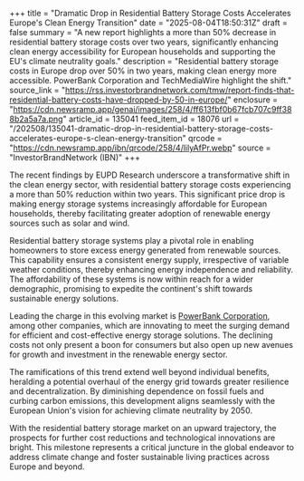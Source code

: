 +++
title = "Dramatic Drop in Residential Battery Storage Costs Accelerates Europe's Clean Energy Transition"
date = "2025-08-04T18:50:31Z"
draft = false
summary = "A new report highlights a more than 50% decrease in residential battery storage costs over two years, significantly enhancing clean energy accessibility for European households and supporting the EU's climate neutrality goals."
description = "Residential battery storage costs in Europe drop over 50% in two years, making clean energy more accessible. PowerBank Corporation and TechMediaWire highlight the shift."
source_link = "https://rss.investorbrandnetwork.com/tmw/report-finds-that-residential-battery-costs-have-dropped-by-50-in-europe/"
enclosure = "https://cdn.newsramp.app/genai/images/258/4/ff613fbf0b67fcb707c9ff388b2a5a7a.png"
article_id = 135041
feed_item_id = 18076
url = "/202508/135041-dramatic-drop-in-residential-battery-storage-costs-accelerates-europe-s-clean-energy-transition"
qrcode = "https://cdn.newsramp.app/ibn/qrcode/258/4/lilyAfPr.webp"
source = "InvestorBrandNetwork (IBN)"
+++

<p>The recent findings by EUPD Research underscore a transformative shift in the clean energy sector, with residential battery storage costs experiencing a more than 50% reduction within two years. This significant price drop is making energy storage systems increasingly affordable for European households, thereby facilitating greater adoption of renewable energy sources such as solar and wind.</p><p>Residential battery storage systems play a pivotal role in enabling homeowners to store excess energy generated from renewable sources. This capability ensures a consistent energy supply, irrespective of variable weather conditions, thereby enhancing energy independence and reliability. The affordability of these systems is now within reach for a wider demographic, promising to expedite the continent's shift towards sustainable energy solutions.</p><p>Leading the charge in this evolving market is <a href='https://PowerBankCorporation.com' rel='nofollow' target='_blank'>PowerBank Corporation</a>, among other companies, which are innovating to meet the surging demand for efficient and cost-effective energy storage solutions. The declining costs not only present a boon for consumers but also open up new avenues for growth and investment in the renewable energy sector.</p><p>The ramifications of this trend extend well beyond individual benefits, heralding a potential overhaul of the energy grid towards greater resilience and decentralization. By diminishing dependence on fossil fuels and curbing carbon emissions, this development aligns seamlessly with the European Union's vision for achieving climate neutrality by 2050.</p><p>With the residential battery storage market on an upward trajectory, the prospects for further cost reductions and technological innovations are bright. This milestone represents a critical juncture in the global endeavor to address climate change and foster sustainable living practices across Europe and beyond.</p>